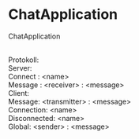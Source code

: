 # ChatApplication
ChatApplication<br/><br/>

Protokoll:<br/>
Server:<br/>
  Connect : \<name\><br/>
  Message : \<receiver> :  \<message><br/>
Client:<br/>
  Message: \<transmitter> : \<message><br/>
  Connection: \<name><br/>
  Disconnected: \<name><br/>
  Global: \<sender> : \<message>
  
  
